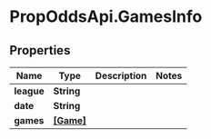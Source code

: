 # PropOddsApi.GamesInfo

## Properties

Name | Type | Description | Notes
------------ | ------------- | ------------- | -------------
**league** | **String** |  | 
**date** | **String** |  | 
**games** | [**[Game]**](Game.md) |  | 


